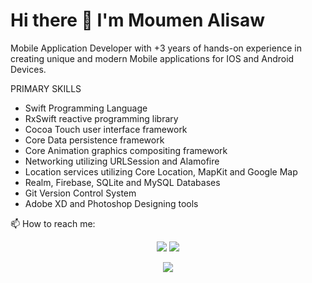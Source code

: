 <p align="center">
    <h1 > Hi there 👋
 I'm   Moumen Alisaw
</h1>
</p>
<p>

Mobile Application Developer with +3 years of hands-on experience in creating unique and modern Mobile applications for IOS and Android Devices. 
</p>


PRIMARY SKILLS
<ul>
<li>  Swift Programming Language </li>
<li> RxSwift reactive programming library</li>
<li>Cocoa Touch user interface framework</li>
<li>Core Data persistence framework</li>
<li>Core Animation graphics compositing framework</li>
<li>Networking utilizing URLSession and Alamofire</li>
<li>Location services utilizing Core Location, MapKit and Google Map</li>
<li>Realm, Firebase, SQLite and MySQL Databases</li>
<li>Git Version Control System</li>
<li>Adobe XD and Photoshop Designing tools </li>
</ul>


  📫 How to reach me: <br>

<p align="center">
    <a href="https://twitter.com/muisawe"><img src="https://img.shields.io/badge/twitter-%231FA1F1?style=flat&logo=twitter&logoColor=white"/></a>
    <a href="https://www.linkedin.com/in/muisawe"><img src="https://img.shields.io/badge/linkedin-%230177B5?style=flat&logo=linkedin&logoColor=white"/></a>
  </p>
<p align="center">
<a href="https://stackoverflow.com/users/7607589/moumen-alisawe"><img src="https://img.shields.io/badge/StackOverflow-1.21k-F27F33?logo=stackoverflow"/></a>
</p>

  
<!--
**muisawe/muisawe** is a ✨ _special_ ✨ repository because its `README.md` (this file) appears on your GitHub profile.

-- Here are some ideas to get you started:


- 🔭 I’m currently working on ...
- 🌱 I’m currently learning ...
- 👯 I’m looking to collaborate on ...
- 🤔 I’m looking for help with ...
- 
- 
- 😄 Pronouns: ...
- ⚡ Fun fact: ...
-->
